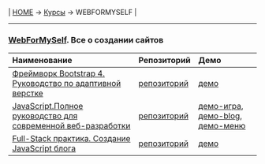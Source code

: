 | [HOME](https://github.com/vik-vavilikhin/vik-vavilikhin.github.io) 
&rarr; [Курсы](https://github.com/vik-vavilikhin/vik-vavilikhin.github.io/blob/master/readme/Courses.md) &rarr; WEBFORMYSELF |

-------------------------------------------------------------------------------
### **[WebForMySelf](https://webformyself.com/). Все о создании сайтов**
|                      Наименование                      | Репозиторий | Демо |
|:-------------------------------------------------------|:------------|:-----|
|[Фреймворк Bootstrap 4. Руководство по адаптивной верстке](https://webformyself.com/bootstrap/?utm_medium=systema&utm_source=nashikursi&utm_campaign=bootstrap)|[репозиторий](https://github.com/vik-vavilikhin/WebForMySelf/tree/master/HTML/Bootstrap4)|[демо](https://vik-vavilikhin.github.io/Bootstrap4/)|
|[JavaScript.Полное руководство для современной веб-разработки](https://webformyself.com/javascript/?utm_medium=systema&utm_source=nashikursi&utm_campaign=javascript)|[репозиторий](https://github.com/vik-vavilikhin/WebForMySelf/tree/master/JS/JavaScript/JScourse)|[демо-игра](https://vik-vavilikhin.github.io/WebForMySelf/JS/JavaScript/JScourse/practice/game_ClikToBlock),  [демо-blog](https://vik-vavilikhin.github.io/WebForMySelf/JS/JavaScript/JScourse/practice/blog/dist),  [демо-меню](https://vik-vavilikhin.github.io/WebForMySelf/JS/JavaScript/JScourse/theory/block_07)|
|[ Full-Stack практика. Создание JavaScript блога](https://www.youtube.com/watch?v=ixVQjTwqfe0&list=PLD-piGJ3Dtl2zA18HzryjQy9Dwa_1Hjs1)|[репозиторий](https://github.com/vik-vavilikhin/WebForMySelf/tree/master/JS/FullStackPractic)|[демо]()|